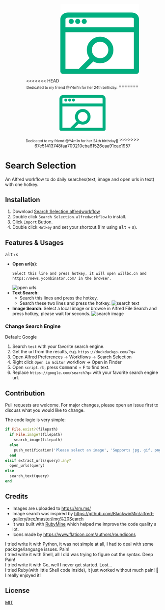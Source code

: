 <p align="center">
<<<<<<< HEAD
  <img src="images/icon.png" alt="Search Selection Logo" height="256px"><br>
  <sub>Dedicated to my friend @Y4m1n for her 24th birthday.</sub>
=======
  <img src="icon.png" alt="Search Selection Logo" height="150px"><br>
  <sub>Dedicated to my friend @Y4m1n for her 24th birthday🥳</sub>
>>>>>>> 67e51413748faa700210eba61526eaa91cae1957
</p>

# Search Selection
An Alfred workflow to do daily searches(text, image and open urls in text) with one hotkey.

## Installation
1. Download [Search Selection.alfredworkflow](https://github.com/willbchang/alfred-search-selection/releases/latest)
2. Double click `Search Selection.alfredworkflow` to install.
3. Click `Import` Button.
4. Double click `Hotkey` and set your shortcut.(I'm using <kbd>alt</kbd> + <kbd>s</kbd>).

## Features & Usages
<kbd>alt</kbd>+<kbd>s</kbd>
- **Open url(s)**:
  ```
  Select this line and press hotkey, it will open willbc.cn and https://news.ycombinator.com/ in the browser. 
  ```
  ![open urls](images/open-urls.gif)
- **Text Search**:
  - Search this lines and press the hotkey.
  - Search these two lines and press the hotkey.
  ![search text](images/search-text.gif)
- **Image Search**: Select a local image or browse in Alfred File Search and press hotkey, please wait for seconds. 
  ![search image](images/search-image.gif)

### Change Search Engine
Default: Google
1. Search `test` with your favorite search engine.
2. Get the url from the results, e.g. `https://duckduckgo.com/?q=`
3. Open Alfred Preferences -> Workflows -> Search Selection
4. Right click `Open in Editor` workflow -> Open in Finder
5. Open `script.rb`, press <kbd>Command</kbd> + <kbd>F</kbd> to find text.
6. Replace `https://google.com/search?q=` with your favorite search engine url.

## Contribution
Pull requests are welcome. For major changes, please open an issue first to discuss what you would like to change.

The code logic is very simple:
```ruby
if File.exist?(filepath)
  if File.image?(filepath)
    search_image(filepath)
  else
    push_notification('Please select an image', 'Supports jpg, gif, png, bmp, tif, or webp')
  end
elsif extract_urls(query).any?
  open_urls(query)
else
  search_text(query)
end
```

## Credits
- Images are uploaded to https://sm.ms/
- Image search was inspired by https://github.com/BlackwinMin/alfred-gallery/tree/master/img%20Search
- It was built with [RubyMine](https://www.jetbrains.com/ruby/) which helped me improve the code quality a lot.
- Icons made by https://www.flaticon.com/authors/roundicons

I tried write it with Python, it was not simple at all, I had to deal with some package/language issues. Pain!<br> 
I tried write it with Shell, all I did was trying to figure out the syntax. Deep Pain!<br>
I tried write it with Go, well I never get started. Lost...<br>
I tried Ruby(with little Shell code inside), it just worked without much pain! 💖 I really enjoyed it!<br>

## License
[MIT](LICENSE)
